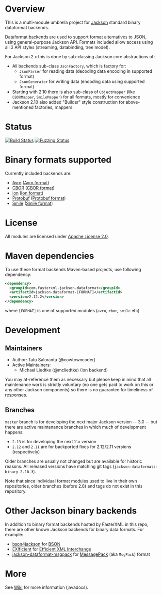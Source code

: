 # Overview

This is a multi-module umbrella project for [Jackson](../../../jackson)
standard binary dataformat backends.

Dataformat backends are used to support format alternatives to JSON, using
general-purpose Jackson  API. Formats included allow access using all 3
API styles (streaming, databinding, tree model).

For Jackson 2.x this is done by sub-classing Jackson core abstractions of:

* All backends sub-class `JsonFactory`, which is factory for:
    * `JsonParser` for reading data (decoding data encoding in supported format)
    * `JsonGenerator` for writing data (encoding data using supported format)
* Starting with 2.10 there is also sub-class of `ObjectMapper` (like `CBORMapper`, `SmileMapper`) for all formats, mostly for convenience
* Jackson 2.10 also added "Builder" style construction for above-mentioned factories, mappers.

# Status

[![Build Status](https://travis-ci.org/FasterXML/jackson-dataformats-binary.svg)](https://travis-ci.org/FasterXML/jackson-dataformats-binary)
[![Fuzzing Status](https://oss-fuzz-build-logs.storage.googleapis.com/badges/jackson-dataformats-binary.svg)](https://bugs.chromium.org/p/oss-fuzz/issues/list?sort=-opened&can=1&q=proj:jackson-dataformats-binary)

# Binary formats supported

Currently included backends are:

* [Avro](avro/) ([Avro format](http://avro.apache.org/docs/current))
* [CBOR](cbor/) ([CBOR format](https://tools.ietf.org/html/rfc7049))
* [Ion](ion/) ([Ion format](https://amznlabs.github.io/ion-docs/))
* [Protobuf](protobuf/) ([Protobuf format](https://developers.google.com/protocol-buffers/))
* [Smile](smile/) ([Smile format](https://github.com/FasterXML/smile-format-specification))

# License

All modules are licensed under [Apache License 2.0](http://www.apache.org/licenses/LICENSE-2.0.txt).

# Maven dependencies

To use these format backends Maven-based projects, use following dependency:

```xml
<dependency>
  <groupId>com.fasterxml.jackson.dataformat</groupId>
  <artifactId>jackson-dataformat-[FORMAT]</artifactId>
  <version>2.12.2</version>
</dependency>
```

where `[FORMAT]` is one of supported modules (`avro`, `cbor`, `smile` etc)

# Development

## Maintainers

* Author: Tatu Saloranta (@cowtowncoder)
* Active Maintainers:
    * Michael Liedtke (@mcliedtke) (Ion backend)

You may at-reference them as necessary but please keep in mind that all
maintenance work is strictly voluntary (no one gets paid to work on this
or any other Jackson components) so there is no guarantee for timeliness of
responses.

## Branches

`master` branch is for developing the next major Jackson version -- 3.0 -- but there
are active maintenance branches in which much of development happens:

* `2.13` is for developing the next 2.x version
* `2.12` and `2.11` are for backported fixes for 2.12/2.11 versions (respectively)

Older branches are usually not changed but are available for historic reasons.
All released versions have matching git tags (`jackson-dataformats-binary-2.10.3`).

Note that since individual format modules used to live in their own repositories,
older branches (before 2.8) and tags do not exist in this repository.

# Other Jackson binary backends

In addition to binary format backends hosted by FasterXML in this repo, there are other
known Jackson backends for binary data formats.
For example:

* [bson4jackson](https://github.com/michel-kraemer/bson4jackson) for [BSON](http://en.wikipedia.org/wiki/BSON)
* [EXIficient](https://github.com/EXIficient/exificient-for-json) for [Efficient XML Interchange](https://en.wikipedia.org/wiki/Efficient_XML_Interchange)
* [jackson-dataformat-msgpack](https://github.com/msgpack/msgpack-java/tree/develop/msgpack-jackson) for [MessagePack](http://en.wikipedia.org/wiki/MessagePack) (aka `MsgPack`) format

# More

See [Wiki](../../wiki) for more information (javadocs).
